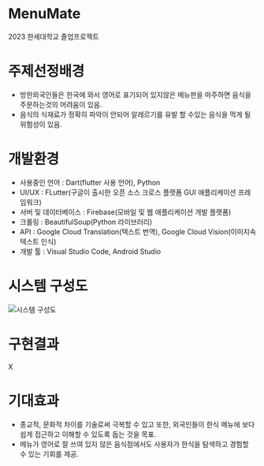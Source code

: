 # MenuMate
2023 한세대학교 졸업프로젝트 

# 주제선정배경
- 방한외국인들은 한국에 와서 영어로 표기되어 있지않은 메뉴판을 마주하면 음식을 주문하는것의 어려움이 있음. 
- 음식의 식재료가 정확히 파악이 안되어 알레르기를 유발 할 수있는 음식을 먹게 될 위험성이 있음.

# 개발환경
- 사용중인 언어 : Dart(flutter 사용 언어), Python
- UI/UX : FLutter(구글이 출시한 오픈 소스 크로스 플랫폼 GUI 애플리케이션 프레임워크)
- 서버 및 데이터베이스 : Firebase(모바일 및 웹 애플리케이션 개발 플랫폼)
- 크롤링 : BeautifulSoup(Python 라이브러리)
- API : Google Cloud Translation(텍스트 번역), Google Cloud Vision(이미지속 텍스트 인식) 
- 개발 툴 : Visual Studio Code, Android Studio

# 시스템 구성도
![시스템 구성도](https://github.com/hyunjun0414/Graduation_201910674/assets/80450602/645142ff-4186-438a-9d89-15e0b50e6842)



# 구현결과
X

# 기대효과
- 종교적, 문화적 차이를 기술로써 극복할 수 있고 또한, 외국인들이 한식 메뉴에 보다 쉽게 ​​접근하고 이해할 수 있도록 돕는 것을 목표.
- 메뉴가 영어로 잘 쓰여 있지 않은 음식점에서도 사용자가 한식을 탐색하고 경험할 수 있는 기회를 제공.




